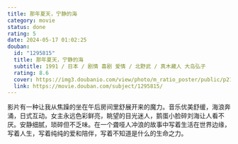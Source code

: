 ```yaml
---
title: 那年夏天，宁静的海
category: movie
status: done
rating: 5
date: 2024-05-17 01:02:25
douban:
  id: "1295815"
  title: 那年夏天，宁静的海
  subtitle: 1991 / 日本 / 剧情 喜剧 爱情 / 北野武 / 真木藏人 大岛弘子
  rating: 8.6
  cover: https://img3.doubanio.com/view/photo/m_ratio_poster/public/p2153209777.jpg
  link: https://movie.douban.com/subject/1295815/
---
```


影片有一种让我从焦躁的坐在午后房间里舒展开来的魔力。音乐优美舒缓，海浪奔涌，日式互动。女主永远色彩鲜亮，眺望的目光迷人，鹅蛋小脸碎刘海让人看不厌。安静细腻，琐碎但不乏味。在一个聋哑人冲浪的故事中写着生活在世界边缘，写着人生，写着纯纯的爱和陪伴，写着不知道是什么的生命之力。